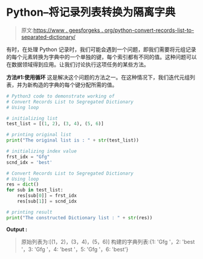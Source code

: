 # Python–将记录列表转换为隔离字典

> 原文:[https://www . geesforgeks . org/python-convert-records-list-to-separated-dictionary/](https://www.geeksforgeeks.org/python-convert-records-list-to-segregated-dictionary/)

有时，在处理 Python 记录时，我们可能会遇到一个问题，即我们需要将元组记录的每个元素转换为字典中的一个单独的键，每个索引都有不同的值。这种问题可以在数据领域得到应用。让我们讨论执行这项任务的某些方法。

**方法#1:使用循环**
这是解决这个问题的方法之一。在这种情况下，我们迭代元组列表，并为新构造的字典的每个键分配所需的值。

```py
# Python3 code to demonstrate working of 
# Convert Records List to Segregated Dictionary
# Using loop

# initializing list
test_list = [(1, 2), (3, 4), (5, 6)]

# printing original list
print("The original list is : " + str(test_list))

# initializing index value
frst_idx = "Gfg"
scnd_idx = 'best'

# Convert Records List to Segregated Dictionary
# Using loop
res = dict()
for sub in test_list:
    res[sub[0]] = frst_idx
    res[sub[1]] = scnd_idx

# printing result 
print("The constructed Dictionary list : " + str(res)) 
```

**Output :**

> 原始列表为:[(1，2)，(3，4)，(5，6)]
> 构建的字典列表:{1: 'Gfg '，2: 'best '，3: 'Gfg '，4: 'best '，5: 'Gfg '，6: 'best'}